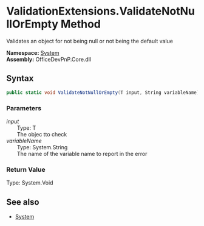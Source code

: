 # ValidationExtensions.ValidateNotNullOrEmpty Method  
Validates an object for not being null or not being the default value  

**Namespace:** [System](System.md)  
**Assembly:** OfficeDevPnP.Core.dll  
## Syntax
```C#
public static void ValidateNotNullOrEmpty(T input, String variableName)
```
### Parameters
*input*  
&emsp;&emsp;Type: T  
&emsp;&emsp;The objec tto check  
*variableName*  
&emsp;&emsp;Type: System.String  
&emsp;&emsp;The name of the variable name to report in the error  
### Return Value
Type: System.Void  

## See also
- [System](System.md)
